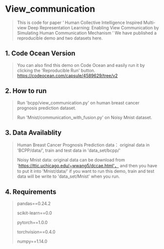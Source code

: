 # View_communication
> This is code for paper  ‘ Human Collective Intelligence Inspired Multi-view Deep Representation Learning: Enabling View Communication by Simulating Human Communication Mechanism ’
> We have published a reproducible demo and two datasets here.

## 1. Code Ocean Version
> You can also find this demo on Code Ocean and easily run it by clicking the 'Reproducible Run' button.
> https://codeocean.com/capsule/4589629/tree/v2

## 2. How to run
> Run 'bcpp/view_communication.py' on human breast cancer prognosis prediction dataset.
> 
> Run 'Mnist/communication_with_fusion.py' on Noisy Mnist dataset.

## 3. Data Availablity
> Human Breast Cancer Prognosis Prediction data： original data in 'BCPP/data/', train and test data in 'data_set/bcpp/'
> 
> Noisy Mnist data: original data can be download from 'https://ttic.uchicago.edu/~wwang5/dccae.html'， 
> and then you have to put it into 'Mnist/data/' if you want to run this demo, train and test data will be write to 'data_set/Mnist' when you run.

## 4. Requirements
> pandas==0.24.2 
> 
> scikit-learn==0.0 
> 
> pytorch==1.0.0 
> 
> torchvision==0.4.0
> 
> numpy==1.14.0



